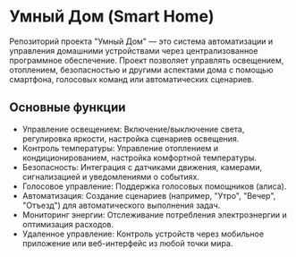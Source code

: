 # Умный Дом (Smart Home)

Репозиторий проекта "Умный Дом" — это система автоматизации и управления домашними устройствами через централизованное программное обеспечение. Проект позволяет управлять освещением, отоплением, безопасностью и другими аспектами дома с помощью смартфона, голосовых команд или автоматических сценариев.

## Основные функции

* Управление освещением: Включение/выключение света, регулировка яркости, настройка сценариев освещения.
* Контроль температуры: Управление отоплением и кондиционированием, настройка комфортной температуры.
* Безопасность: Интеграция с датчиками движения, камерами, сигнализацией и уведомлениями о событиях.
* Голосовое управление: Поддержка голосовых помощников (алиса).
* Автоматизация: Создание сценариев (например, "Утро", "Вечер", "Отъезд") для автоматического выполнения задач.
* Мониторинг энергии: Отслеживание потребления электроэнергии и оптимизация расходов.
* Удаленное управление: Контроль устройств через мобильное приложение или веб-интерфейс из любой точки мира.